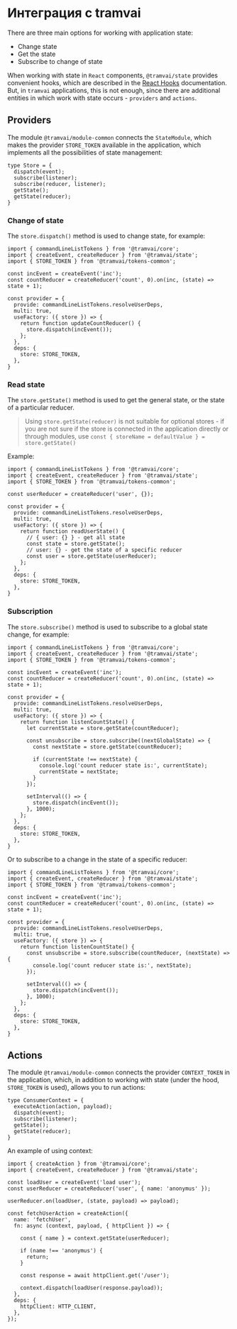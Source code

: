 # Интеграция с tramvai

There are three main options for working with application state:

- Change state
- Get the state
- Subscribe to change of state

When working with state in `React` components, `@tramvai/state` provides convenient hooks, which are described in the [React Hooks](features/state/hooks.md) documentation.
But, in `tramvai` applications, this is not enough, since there are additional entities in which work with state occurs - `providers` and `actions`.

## Providers

The module `@tramvai/module-common` connects the `StateModule`, which makes the provider `STORE_TOKEN` available in the application,
which implements all the possibilities of state management:

```tsx
type Store = {
  dispatch(event);
  subscribe(listener);
  subscribe(reducer, listener);
  getState();
  getState(reducer);
}
```

### Change of state

The `store.dispatch()` method is used to change state, for example:

```tsx
import { commandLineListTokens } from '@tramvai/core';
import { createEvent, createReducer } from '@tramvai/state';
import { STORE_TOKEN } from '@tramvai/tokens-common';

const incEvent = createEvent('inc');
const countReducer = createReducer('count', 0).on(inc, (state) => state + 1);

const provider = {
  provide: commandLineListTokens.resolveUserDeps,
  multi: true,
  useFactory: ({ store }) => {
    return function updateCountReducer() {
      store.dispatch(incEvent());
    };
  },
  deps: {
    store: STORE_TOKEN,
  },
}
```

### Read state

The `store.getState()` method is used to get the general state, or the state of a particular reducer.

> Using `store.getState(reducer)` is not suitable for optional stores -
> if you are not sure if the store is connected in the application directly or through modules, use `const { storeName = defaultValue } = store.getState()`

Example:

```tsx
import { commandLineListTokens } from '@tramvai/core';
import { createEvent, createReducer } from '@tramvai/state';
import { STORE_TOKEN } from '@tramvai/tokens-common';

const userReducer = createReducer('user', {});

const provider = {
  provide: commandLineListTokens.resolveUserDeps,
  multi: true,
  useFactory: ({ store }) => {
    return function readUserState() {
      // { user: {} } - get all state
      const state = store.getState();
      // user: {} - get the state of a specific reducer
      const user = store.getState(userReducer);
    };
  },
  deps: {
    store: STORE_TOKEN,
  },
}
```

### Subscription

The `store.subscribe()` method is used to subscribe to a global state change, for example:

```tsx
import { commandLineListTokens } from '@tramvai/core';
import { createEvent, createReducer } from '@tramvai/state';
import { STORE_TOKEN } from '@tramvai/tokens-common';

const incEvent = createEvent('inc');
const countReducer = createReducer('count', 0).on(inc, (state) => state + 1);

const provider = {
  provide: commandLineListTokens.resolveUserDeps,
  multi: true,
  useFactory: ({ store }) => {
    return function listenCountState() {
      let currentState = store.getState(countReducer);

      const unsubscribe = store.subscribe((nextGlobalState) => {
        const nextState = store.getState(countReducer);

        if (currentState !== nextState) {
          console.log('count reducer state is:', currentState);
          currentState = nextState;
        }
      });

      setInterval(() => {
        store.dispatch(incEvent());
      }, 1000);
    };
  },
  deps: {
    store: STORE_TOKEN,
  },
}
```

Or to subscribe to a change in the state of a specific reducer:

```tsx
import { commandLineListTokens } from '@tramvai/core';
import { createEvent, createReducer } from '@tramvai/state';
import { STORE_TOKEN } from '@tramvai/tokens-common';

const incEvent = createEvent('inc');
const countReducer = createReducer('count', 0).on(inc, (state) => state + 1);

const provider = {
  provide: commandLineListTokens.resolveUserDeps,
  multi: true,
  useFactory: ({ store }) => {
    return function listenCountState() {
      const unsubscribe = store.subscribe(countReducer, (nextState) => {
        console.log('count reducer state is:', nextState);
      });

      setInterval(() => {
        store.dispatch(incEvent());
      }, 1000);
    };
  },
  deps: {
    store: STORE_TOKEN,
  },
}
```

## Actions

The module `@tramvai/module-common` connects the provider `CONTEXT_TOKEN` in the application, which, in addition to working with state (under the hood, `STORE_TOKEN` is used), allows you to run actions:

```tsx
type ConsumerContext = {
  executeAction(action, payload);
  dispatch(event);
  subscribe(listener);
  getState();
  getState(reducer);
}
```

An example of using context:

```tsx
import { createAction } from '@tramvai/core';
import { createEvent, createReducer } from '@tramvai/state';

const loadUser = createEvent('load user');
const userReducer = createReducer('user', { name: 'anonymus' });

userReducer.on(loadUser, (state, payload) => payload);

const fetchUserAction = createAction({
  name: 'fetchUser',
  fn: async (context, payload, { httpClient }) => {
    
    const { name } = context.getState(userReducer);
    
    if (name !== 'anonymus') {
      return;
    }
    
    const response = await httpClient.get('/user');
    
    context.dispatch(loadUser(response.payload));
  },
  deps: {
    httpClient: HTTP_CLIENT,
  },
});
```
